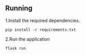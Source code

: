 

## Running

1.Install the required dependencies. 

```
pip install -r requirements.txt
```

2.Run the application
```
flask run

```
